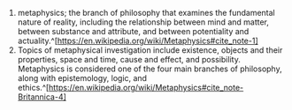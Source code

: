 1. metaphysics; the branch of philosophy that examines the fundamental nature of reality, including the relationship between mind and matter, between substance and attribute, and between potentiality and actuality.^[https://en.wikipedia.org/wiki/Metaphysics#cite_note-1]
2. Topics of metaphysical investigation include existence, objects and their properties, space and time, cause and effect, and possibility. Metaphysics is considered one of the four main branches of philosophy, along with epistemology, logic, and ethics.^[https://en.wikipedia.org/wiki/Metaphysics#cite_note-Britannica-4]